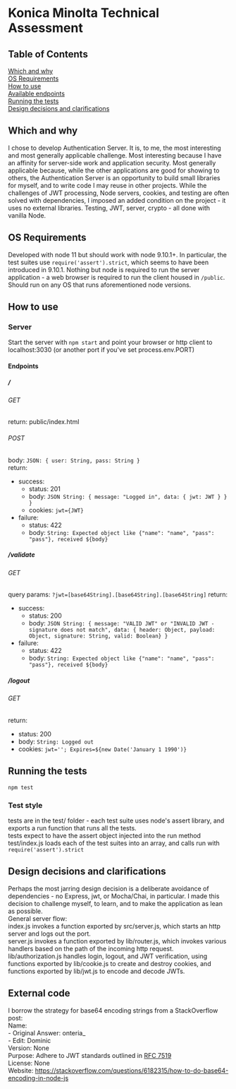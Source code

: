 # Konica Minolta Technical Assessment
## Table of Contents 
[Which and why](#which-and-why)    
[OS Requirements](#os-requirements)   
[How to use](#how-to-use)        
[Available endpoints](#endpoints)    
[Running the tests](#running-the-tests)    
[Design decisions and clarifications](#design-decisions-and-clarifications)

## Which and why    
I chose to develop Authentication Server. It is, to me, the most interesting and most generally applicable challenge.    Most interesting because I have an affinity for server-side work and application security. Most generally applicable because, while the other applications are good for showing to others, the Authentication Server is an opportunity to build small libraries for myself, and to write code I may reuse in other projects. While the challenges of JWT processing, Node servers, cookies, and testing are often solved with dependencies, I imposed an added condition on the project - it uses no external libraries. Testing, JWT, server, crypto - all done with vanilla Node.    

## OS Requirements    
Developed with node 11 but should work with node 9.10.1+. In particular, the test suites use `require('assert').strict`, which seems to have been introduced in 9.10.1. Nothing but node is required to run the server application - a web browser is required to run the client housed in `/public`. Should run on any OS that runs aforementioned node versions.

## How to use 
### Server
Start the server with `npm start` and point your browser or http client to localhost:3030 (or another port if you've set process.env.PORT) 

#### Endpoints 
##### /
###### GET    
return: public/index.html
###### POST
body: `JSON: { user: String, pass: String }`     
return:       
- success: 
  - status: 201
  - body: `JSON String: { message: "Logged in", data: { jwt: JWT } } } `
  - cookies: `jwt={JWT}`
- failure: 
  - status: 422
  - body: `String: Expected object like {"name": "name", "pass": "pass"}, received ${body}`
##### /validate
###### GET
query params: `?jwt=[base64String].[base64String].[base64String]`
return:       
- success: 
  - status: 200
  - body: `JSON String: { message: "VALID JWT" or "INVALID JWT - signature does not match", data: { header: Object, payload: Object, signature: String, valid: Boolean} } `
- failure: 
  - status: 422
  - body: `String: Expected object like {"name": "name", "pass": "pass"}, received ${body}`

##### /logout
###### GET 
return:       
- status: 200
- body: `String: Logged out`
- cookies: `jwt=''; Expires=${new Date('January 1 1990')}`   

## Running the tests 
`npm test`

### Test style 
tests are in the test/ folder - each test suite uses node's assert library, and exports a run function that runs all the tests.     
tests expect to have the assert object injected into the run method    
test/index.js loads each of the test suites into an array, and calls run with `require('assert').strict`   


## Design decisions and clarifications    
Perhaps the most jarring design decision is a deliberate avoidance of dependencies - no Express, jwt, or Mocha/Chai, in particular. I made this decision to challenge myself, to learn, and to make the application as lean as possible.    
General server flow:     
        index.js invokes a function exported by src/server.js, which starts an http server and logs out the port.     
        server.js invokes a function exported by lib/router.js, which invokes various handlers based on the path of the incoming http request.     
        lib/authorization.js handles login, logout, and JWT verification, using functions exported by lib/cookie.js to create and destroy cookies, and functions exported by lib/jwt.js to encode and decode JWTs.         

## External code    
I borrow the strategy for base64 encoding strings from a StackOverflow post:    
Name:    
    - Original Answer: onteria_     
    - Edit: Dominic    
Version: None    
Purpose: Adhere to JWT standards outlined in [RFC 7519](https://tools.ietf.org/html/rfc7519)    
License: None    
Website: https://stackoverflow.com/questions/6182315/how-to-do-base64-encoding-in-node-js    

